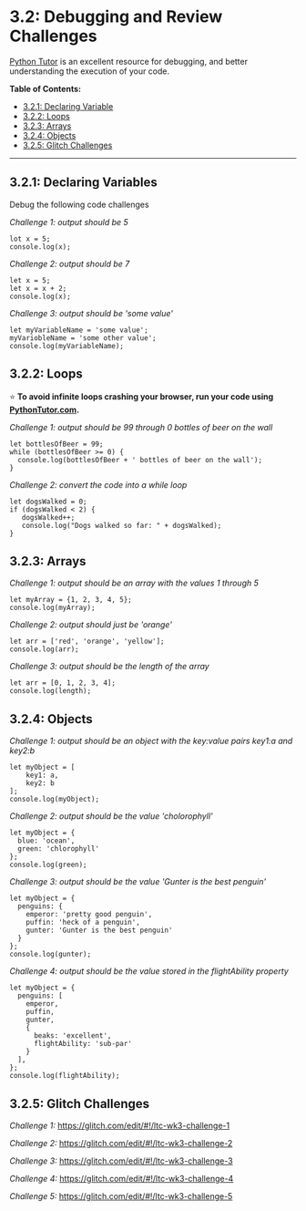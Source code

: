 # 3.2: Debugging and Review Challenges

[Python Tutor](http://pythontutor.com/javascript.html#mode=edit) is an excellent resource for debugging, and better understanding the execution of your code.

**Table of Contents:**  
  - [3.2.1: Declaring Variable](#321-declaring-variables)
  - [3.2.2: Loops](#322-loops)
  - [3.2.3: Arrays](#323-arrays)
  - [3.2.4: Objects](#324-objects)
  - [3.2.5: Glitch Challenges](#325-glitch-challenges)

<hr/>


## 3.2.1: Declaring Variables
Debug the following code challenges

*Challenge 1: output should be 5*
```
lot x = 5;
console.log(x);
```

*Challenge 2: output should be 7*
```
let x = 5;
let x = x + 2;
console.log(x);
```

*Challenge 3: output should be 'some value'*
```
let myVariableName = 'some value';
myVariobleName = 'some other value';
console.log(myVariableName);
```

## 3.2.2: Loops
:star: **To avoid infinite loops crashing your browser, run your code using [PythonTutor.com](http://pythontutor.com/javascript.html#mode=edit).**

*Challenge 1: output should be 99 through 0 bottles of beer on the wall*
```
let bottlesOfBeer = 99;
while (bottlesOfBeer >= 0) {
  console.log(bottlesOfBeer + ' bottles of beer on the wall');
}
```

*Challenge 2: convert the code into a while loop*
```
let dogsWalked = 0;
if (dogsWalked < 2) {
   dogsWalked++;
   console.log("Dogs walked so far: " + dogsWalked); 
}
```

## 3.2.3: Arrays

*Challenge 1: output should be an array with the values 1 through 5*
```
let myArray = {1, 2, 3, 4, 5};
console.log(myArray);
```

*Challenge 2: output should just be 'orange'*
```
let arr = ['red', 'orange', 'yellow'];
console.log(arr);
```


*Challenge 3: output should be the length of the array*
```
let arr = [0, 1, 2, 3, 4];
console.log(length);
```

## 3.2.4: Objects

*Challenge 1: output should be an object with the key:value pairs key1:a and key2:b*
```
let myObject = [
    key1: a,
    key2: b
];
console.log(myObject);
```

*Challenge 2: output should be the value 'cholorophyll'*
```
let myObject = {
  blue: 'ocean',
  green: 'chlorophyll'
};
console.log(green);
```

*Challenge 3: output should be the value 'Gunter is the best penguin'*
```
let myObject = {
  penguins: {
    emperor: 'pretty good penguin',
    puffin: 'heck of a penguin',
    gunter: 'Gunter is the best penguin'
  }
};
console.log(gunter);
```

*Challenge 4: output should be the value stored in the flightAbility property*
```
let myObject = {
  penguins: [
    emperor,
    puffin,
    gunter,
    {
      beaks: 'excellent',
      flightAbility: 'sub-par'
    }
  ],
};
console.log(flightAbility);
```

## 3.2.5: Glitch Challenges
*Challenge 1:*
https://glitch.com/edit/#!/ltc-wk3-challenge-1

*Challenge 2:*
https://glitch.com/edit/#!/ltc-wk3-challenge-2

*Challenge 3:*
https://glitch.com/edit/#!/ltc-wk3-challenge-3

*Challenge 4:*
https://glitch.com/edit/#!/ltc-wk3-challenge-4

*Challenge 5:*
https://glitch.com/edit/#!/ltc-wk3-challenge-5
